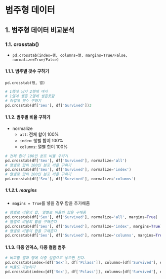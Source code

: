 # 범주형 데이터
## 1. 범주형 데이터 비교분석
### 1.1. crosstab()
- `pd.crosstab(index=행, columns=열, margins=True/False, normalize=True/False)`
#### 1.1.1. 범주별 갯수 구하기
`pd.crosstab(행, 열)`
```python
# 1행에 남자 2행에 여자
# 1열에 생존 2열에 생존못함 
# 이렇게 갯수 구하기
pd.crosstab(df['Sex'], df['Survived'])3
```
#### 1.1.2. 범주별 비율 구하기
- normalize
    - `all`: 전체 합이 100%
    - `index`: 행별 합이 100%
    - `columns`: 열별 합이 100%
```python
# 전체 합이 100인 분포 비율 구하기
pd.crosstab(df['Sex'], df['Survived'], normalize='all')
# 행별로 합이 100인 분포 비율 구하기
pd.crosstab(df['Sex'], df['Survived'], normalize='index')
# 열별로 합이 100인 분포 비율 구하기
pd.crosstab(df['Sex'], df['Survived'], normalize='columns')
```
##### 1.1.2.1. margins
- `magins = True`를 넣을 경우 합을 추가해줌
```python
# 행별로 비율의 합, 열별로 비율의 합을 구해줌
pd.crosstab(df['Sex'], df['Survived'], normalize='all', margins=True)
# 열별로 비율의 합을 구해준다
pd.crosstab(df['Sex'], df['Survived'], normalize='index', margins=True)
# 행별로 비율의 합을 구해준다
pd.crosstab(df['Sex'], df['Survived'], normalize='columns', margins=True)
```
#### 1.1.3. 다중 인덱스, 다중 컬럼 범주
```python
# 비교할 열과 행에 이중 컬럼으로 넣으면 된다.
pd.crosstab(index=[df['Sex'], df['Pclass']], columns=[df['Survived'], df['Embarked']], normalize='all')
# 비율도 가능하다
pd.crosstab(index=[df['Sex'], df['Pclass']], columns=[df['Survived'], df['Embarked']], normalize='all')
```
